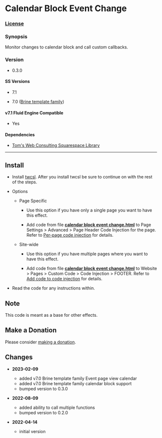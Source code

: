 # Calendar Block Event Change

### [License][1]

### Synopsis

Monitor changes to calendar block and call custom callbacks.

### Version

  * 0.3.0

#### SS Versions

  * 7.1
  
  * 7.0 ([Brine template family][2])

#### v7.1 Fluid Engine Compatible

  * Yes

#### Dependencies

  * [Tom's Web Consulting Squarespace Library][2]

---

## Install

* Install [twcsl][3]. After you install twcsl be sure to continue on with the
  rest of the steps.
  
* Options

  * Page Specific
  
    * Use this option if you have only a single page you want to have this
      effect.
      
    * Add code from file **[calendar block event change.html][4]** to
      Page Settings > Advanced > Page Header Code Injection for the page. Refer
      to [Per-page code injection][5] for details.
      
  * Site-wide
  
    * Use this option if you have multiple pages where you want to have this
      effect.
      
    * Add code from file **[calendar block event change.html][4]** to Website >
      Pages > Custom Code > Code Injection > FOOTER. Refer to [Add code to
      code injection][6] for details.

* Read the code for any instructions within.

## Note

This code is meant as a base for other effects.

## Make a Donation

Please consider [making a donation][7].

## Changes

* **2023-02-09**

  * added v7.0 Brine template family Event page view calendar
  * added v7.0 Brine template family calendar block support
  * bumped version to 0.3.0
  
* **2022-08-09**

  * added ability to call multiple functions
  * bumped version to 0.2.0
  
* **2022-04-14**

  * initial version

[1]: https://github.com/tomsWebConsulting/twcsl/blob/main/LICENSE.txt#L1
[2]: https://support.squarespace.com/hc/en-us/articles/212512738-Brine-template-family
[3]: https://github.com/tomsWebConsulting/twcsl#install-options
[4]: calendar%20block%20event%20change.html#L1
[5]: https://support.squarespace.com/hc/en-us/articles/205815908-Using-code-injection#toc-per-page-code-injection
[6]: https://support.squarespace.com/hc/en-us/articles/205815908-Using-code-injection#toc-add-code-to-code-injection
[7]: https://github.com/tomsWebConsulting/twcsl#make-a-donation
